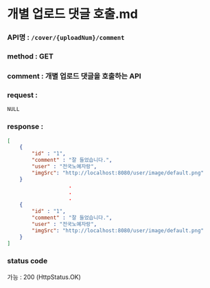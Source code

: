 # 개별 업로드 댓글 호출.md
### API명 : `/cover/{uploadNum}/comment`

### method : GET

### comment : 개별 업로드 댓글을 호출하는 API

### request :  
    NULL

### response :
~~~json
[
    {
        "id" : "1",
        "comment" : "잘 들었습니다.",
        "user" : "전국노예자랑",
        "imgSrc": "http://localhost:8080/user/image/default.png"
    }
                    .
                    .
                    .
    {
        "id" : "1",
        "comment" : "잘 들었습니다.",
        "user" : "전국노예자랑",
        "imgSrc": "http://localhost:8080/user/image/default.png"
    }
]
~~~

### status code
가능 : 200 (HttpStatus.OK)